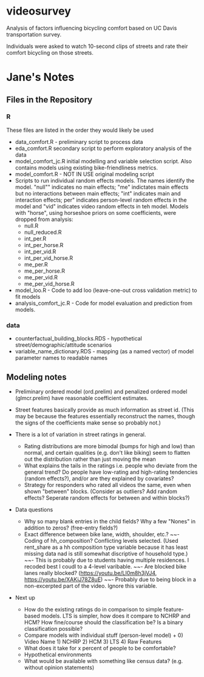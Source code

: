 # videosurvey
Analysis of factors influencing bicycling comfort based on UC Davis transportation survey. 

Individuals were asked to watch 10-second clips of streets and rate their comfort bicycling on those streets. 

# Jane's Notes

## Files in the Repository

### R 

These files are listed in the order they would likely be used

  - data_comfort.R - preliminary script to process data
  - eda_comfort.R secondary script to perform exploratory analysis of the data
  - model_comfort_jc.R initial modelling and variable selection script. Also contains models using existing bike-friendliness metrics. 
  - model_comfort.R	 - NOT IN USE original modeling script
  - Scripts to run individual random effects models. The names identify the model. "null"" indicates no main effects; "me" indictates main effects but no interactions between main effects; "int" indicates main and interaction effects; per" indicates person-level random effects in the model and "vid" indicates video random effects in teh model.  Models with "horse", using horseshoe priors on some coefficients, were dropped from analysis:
    - null.R 
    - null_reduced.R
    - int_per.R 
    - int_per_horse.R 
    - int_per_vid.R 
    - int_per_vid_horse.R 
    - me_per.R 
    - me_per_horse.R 
    - me_per_vid.R 
    - me_per_vid_horse.R 
  - model_loo.R - Code to add loo (leave-one-out cross validation metric) to fit models
  - analysis_comfort_jc.R	 - Code for model evaluation and prediction from models.

### data

  - counterfactual_building_blocks.RDS - hypothetical street/demographic/attitude scenarios
  - variable_name_dictionary.RDS - mapping (as a named vector) of model parameter names to readable names 
  
## Modeling notes

  - Preliminary ordered model (ord.prelim) and penalized ordered model (glmcr.prelim) have reasonable coefficient estimates.
  - Street features basically provide as much information as street id. (This may be because the features essentially reconstruct the names, though the signs of the coefficients make sense so probably not.) 
  - There is a lot of variation in street ratings in general. 
    - Rating distributions are more bimodal (bumps for high and low) than normal, and certain qualities (e.g. don't like biking) seem to flatten out the distribution rather than just moving the mean
    - What explains the tails in the ratings i.e. people who deviate from the general trend? Do people have low-rating and high-rating tendencies (random effects?), and/or are they explained by covariates?
    - Strategy for responders who rated all videos the same, even when shown "between" blocks. (Consider as outliers? Add random effects? Seperate random effects for between and within blocks?)
  

- Data questions
  - Why so many blank entries in the child fields? Why a few "Nones" in addition to zeros? (free-entry fields?)
  - Exact difference between bike lane, width, shoulder, etc.?
  ~~- Coding of hh_composition? Conflicting levels selected. (Used rent_share as a hh composition type variable because it has least missing data nad is still somewhat discriptive of household type.)
      ~~- This is probably due to students having multiple residences. I recoded best I coudl to a 4-level varibable.
  ~~- Are blocked bike lanes really blocked? (https://youtu.be/LI0m8h3jVJ4, https://youtu.be/XAKiJ78Z8uE)
    ~~- Probably due to being block in a non-excerpted part of the video. Ignore this variable.

  
- Next up
    - How do the existing ratings do in comparison to simple feature-based models. LTS is simpler, how does it compare to NCHRP and HCM? How fine/course should the classification be? Is a binary classification possible?
    - Compare models with individual stuff (person-level model) + 0) Video Name 1) NCHRP 2) HCM 3) LTS 4) Raw Features
    - What does it take for x percent of people to be comfortable?
    - Hypothetical environments
    - What would be available with something like census data? (e.g. without opinion statements)
  
  
